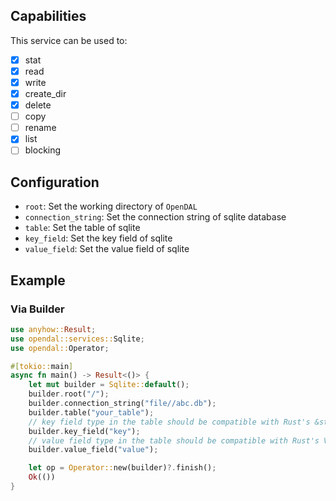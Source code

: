## Capabilities

This service can be used to:

- [x] stat
- [x] read
- [x] write
- [x] create_dir
- [x] delete
- [ ] copy
- [ ] rename
- [x] list
- [ ] blocking

## Configuration

- `root`: Set the working directory of `OpenDAL`
- `connection_string`: Set the connection string of sqlite database
- `table`: Set the table of sqlite
- `key_field`: Set the key field of sqlite
- `value_field`: Set the value field of sqlite

## Example

### Via Builder

```rust
use anyhow::Result;
use opendal::services::Sqlite;
use opendal::Operator;

#[tokio::main]
async fn main() -> Result<()> {
    let mut builder = Sqlite::default();
    builder.root("/");
    builder.connection_string("file//abc.db");
    builder.table("your_table");
    // key field type in the table should be compatible with Rust's &str like text
    builder.key_field("key");
    // value field type in the table should be compatible with Rust's Vec<u8> like bytea
    builder.value_field("value");

    let op = Operator::new(builder)?.finish();
    Ok(())
}
```
